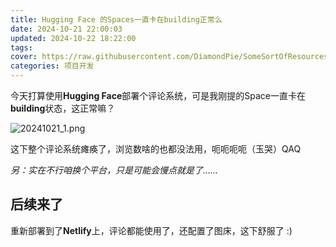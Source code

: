 ```yaml
---
title: Hugging Face 的Spaces一直卡在building正常么
date: 2024-10-21 22:00:03
updated: 2024-10-22 18:22:00
tags:
cover: https://raw.githubusercontent.com/DiamondPie/SomeSortOfResources/refs/heads/main/blog/covers/20241021_1.png
categories: 项目开发
---
```

今天打算使用**Hugging Face**部署个评论系统，可是我刚提的Space一直卡在**building**状态，这正常嘛？

![20241021_1.png](https://s2.loli.net/2024/10/25/q6mKPdJQxs4DkGt.png)

这下整个评论系统瘫痪了，浏览数啥的也都没法用，呃呃呃呃（玉哭）QAQ

*另：实在不行咱换个平台，只是可能会慢点就是了……*

## 后续来了

重新部署到了**Netlify**上，评论都能使用了，还配置了图床，这下舒服了 :)
